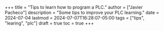 +++
title = "Tips to learn how to program a PLC."
author = ["Javier Pacheco"]
description = "Some tips to improve your PLC learning."
date = 2024-07-04
lastmod = 2024-07-07T16:28:07-05:00
tags = ["tips", "learing", "plc"]
draft = true
toc = true
+++
